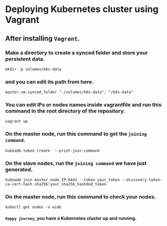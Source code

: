 # Deploying Kubernetes cluster using Vagrant


## After installing ```Vagrant```.

### Make a directory to create a synced folder and store your persistent data.
    mkdir -p volumes/k8s-data
### and you can edit its path from here.
    master.vm.synced_folder "./volumes/k8s-data", "/k8s-data"
### You can edit IPs or nodes names inside vagrantfile and run this command in the root directory of the repository.
    vagrant up

### On the master node, run this command to get the ```joining command```.
    kubeadm token create  --print-join-command

### On the slave nodes, run the ```joining command``` we have just generated.
    kubeadm join master_node_IP:6443 --token your_token --discovery-token-ca-cert-hash sha256:your_sha256_hashded_token

### On the master node, run this command to check your nodes.
    kubectl get nodes -o wide

#### ```Happy journey```, you have a Kubernetes cluster up and running.

